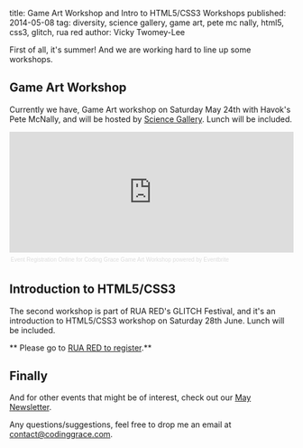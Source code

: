 title: Game Art Workshop and Intro to HTML5/CSS3 Workshops
published: 2014-05-08
tag: diversity, science gallery, game art, pete mc nally, html5, css3, glitch, rua red
author: Vicky Twomey-Lee

First of all, it's summer! And we are working hard to line up some workshops.

## Game Art Workshop
Currently we have, Game Art workshop on Saturday May 24th with Havok's Pete McNally, and will be hosted by [Science Gallery](http://sciencegallery/com). Lunch will be included.

<div style="width:100%; text-align:left;" ><iframe  src="https://www.eventbrite.ie/tickets-external?eid=11136883719&ref=etckt" frameborder="0" height="214" width="100%" vspace="0" hspace="0" marginheight="5" marginwidth="5" scrolling="auto" allowtransparency="true"></iframe><div style="font-family:Helvetica, Arial; font-size:10px; padding:5px 0 5px; margin:2px; width:100%; text-align:left;" ><a style="color:#ddd; text-decoration:none;" target="_blank" href="http://www.eventbrite.ie/r/etckt">Event Registration Online</a><span style="color:#ddd;"> for </span><a style="color:#ddd; text-decoration:none;" target="_blank" href="https://www.eventbrite.ie/e/coding-grace-game-art-workshop-tickets-11136883719?ref=etckt">Coding Grace Game Art Workshop</a> <span style="color:#ddd;">powered by</span> <a style="color:#ddd; text-decoration:none;" target="_blank" href="http://www.eventbrite.ie?ref=etckt">Eventbrite</a></div></div>

## Introduction to HTML5/CSS3
The second workshop is part of RUA RED's GLITCH Festival, and it's an introduction to HTML5/CSS3 workshop on Saturday 28th June. Lunch will be included.

** Please go to [RUA RED to register](http://www.ruared.ie/glitch_2014.html).**

## Finally
And for other events that might be of interest, check out our [May Newsletter](http://eepurl.com/TX0cP).

Any questions/suggestions, feel free to drop me an email at contact@codinggrace.com.